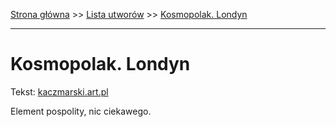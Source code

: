 [Strona główna](../index.md) >> [Lista utworów](../list.md) >> [Kosmopolak. Londyn](218.md)

---

# Kosmopolak. Londyn

Tekst: [kaczmarski.art.pl](https://www.kaczmarski.art.pl/tworczosc/wiersze/kosmopolak-londyn/)

Element pospolity, nic ciekawego.